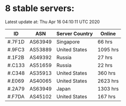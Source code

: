 # 8 stable servers:

Latest update at: Thu Apr 16 04:10:11 UTC 2020

| ID | ASN | Server Country | Online |
| -- | --- | -------------- | ------ |
| #.7F1D | AS63949 | Singapore | 66 hrs |
| #.9FC3 | AS53889 | United States | 1095 hrs |
| #.1F2B | AS49392 | Russia | 27 hrs |
| #.C133 | AS51659 | Russia | 22 hrs |
| #.C348 | AS35913 | United States | 360 hrs |
| #.E069 | AS40065 | United States | 2623 hrs |
| #.2A79 | AS63949 | Japan | 1303 hrs |
| #.F7DA | AS45102 | United States | 167 hrs |

